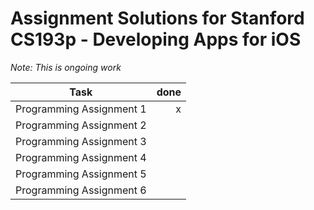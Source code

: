 # Assignment Solutions for Stanford CS193p - Developing Apps for iOS

*Note: This is ongoing work*

Task|done
-|-:
Programming Assignment 1|x
Programming Assignment 2| 
Programming Assignment 3| 
Programming Assignment 4| 
Programming Assignment 5| 
Programming Assignment 6| 
